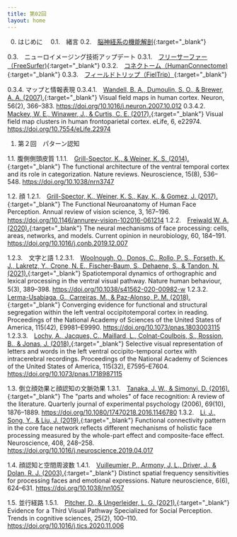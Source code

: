 ```yaml
---
title: 第02回
layout: home
---
```

0.    はじめに　
0.1.　緒言
0.2.　[脳神経系の機能解剖](https://www.youtube.com/watch?v=UK8rhGFJ-2c){:target="_blank"}

0.3.　ニューロイメージング技術アップデート
0.3.1.　[フリーサーファー（FreeSurfer)](https://surfer.nmr.mgh.harvard.edu/){:target="_blank"}
0.3.2.　[コネクトーム（HumanConnectome)](https://www.humanconnectome.org/){:target="_blank"}
0.3.3.　[フィールドトリップ（FielTrip）](https://www.fieldtriptoolbox.org/){:target="_blank"}

0.3.4.    マップと情報表現
0.3.4.1.　[Wandell, B. A., Dumoulin, S. O., & Brewer, A. A. (2007).](https://pubmed.ncbi.nlm.nih.gov/17964252/){:target="_blank"} Visual field maps in human cortex. Neuron, 56(2), 366–383. https://doi.org/10.1016/j.neuron.2007.10.012
0.3.4.2.　[Mackey, W. E., Winawer, J., & Curtis, C. E. (2017).](https://pubmed.ncbi.nlm.nih.gov/28628004/){:target="_blank"} Visual field map clusters in human frontoparietal cortex. eLife, 6, e22974. https://doi.org/10.7554/eLife.22974

1.    第２回　パターン認知　

1.1.    腹側側頭皮質
1.1.1.　[Grill-Spector, K., & Weiner, K. S. (2014).](https://pubmed.ncbi.nlm.nih.gov/24962370/){:target="_blank"} The functional architecture of the ventral temporal cortex and its role in categorization. Nature reviews. Neuroscience, 15(8), 536–548. https://doi.org/10.1038/nrn3747

1.2.    顔
1.2.1.　[Grill-Spector, K., Weiner, K. S., Kay, K., & Gomez, J. (2017).](https://pubmed.ncbi.nlm.nih.gov/28715955/){:target="_blank"} The Functional Neuroanatomy of Human Face Perception. Annual review of vision science, 3, 167–196. https://doi.org/10.1146/annurev-vision-102016-061214
1.2.2.　[Freiwald W. A. (2020).](https://pubmed.ncbi.nlm.nih.gov/31958622/){:target="_blank"} The neural mechanisms of face processing: cells, areas, networks, and models. Current opinion in neurobiology, 60, 184–191. https://doi.org/10.1016/j.conb.2019.12.007

1.2.3.　文字と語
1.2.3.1.　[Woolnough, O., Donos, C., Rollo, P. S., Forseth, K. J., Lakretz, Y., Crone, N. E., Fischer-Baum, S., Dehaene, S., & Tandon, N. (2021).](https://pubmed.ncbi.nlm.nih.gov/33257877/){:target="_blank"} Spatiotemporal dynamics of orthographic and lexical processing in the ventral visual pathway. Nature human behaviour, 5(3), 389–398. https://doi.org/10.1038/s41562-020-00982-w
1.2.3.2.　[Lerma-Usabiaga, G., Carreiras, M., & Paz-Alonso, P. M. (2018).](https://pubmed.ncbi.nlm.nih.gov/30224475/){:target="_blank"} Converging evidence for functional and structural segregation within the left ventral occipitotemporal cortex in reading. Proceedings of the National Academy of Sciences of the United States of America, 115(42), E9981–E9990. https://doi.org/10.1073/pnas.1803003115
1.2.3.3.　[Lochy, A., Jacques, C., Maillard, L., Colnat-Coulbois, S., Rossion, B., & Jonas, J. (2018).](https://pubmed.ncbi.nlm.nih.gov/30038000/){:target="_blank"} Selective visual representation of letters and words in the left ventral occipito-temporal cortex with intracerebral recordings. Proceedings of the National Academy of Sciences of the United States of America, 115(32), E7595–E7604. https://doi.org/10.1073/pnas.1718987115

1.3.    倒立顔効果と顔認知の文脈効果
1.3.1.　[Tanaka, J. W., & Simonyi, D. (2016).](https://pubmed.ncbi.nlm.nih.gov/26886495/){:target="_blank"} The "parts and wholes" of face recognition: A review of the literature. Quarterly journal of experimental psychology (2006), 69(10), 1876–1889. https://doi.org/10.1080/17470218.2016.1146780
1.3.2.　[Li, J., Song, Y., & Liu, J. (2019).](https://pubmed.ncbi.nlm.nih.gov/30999034/){:target="_blank"} Functional connectivity pattern in the core face network reflects different mechanisms of holistic face processing measured by the whole-part effect and composite-face effect. Neuroscience, 408, 248–258. https://doi.org/10.1016/j.neuroscience.2019.04.017

1.4.    顔認知と空間周波数
1.4.1.　[Vuilleumier, P., Armony, J. L., Driver, J., & Dolan, R. J. (2003).](https://pubmed.ncbi.nlm.nih.gov/12740580/){:target="_blank"} Distinct spatial frequency sensitivities for processing faces and emotional expressions. Nature neuroscience, 6(6), 624–631. https://doi.org/10.1038/nn1057

1.5.    並行経路
1.5.1.　[Pitcher, D., & Ungerleider, L. G. (2021).](https://pubmed.ncbi.nlm.nih.gov/33334693/){:target="_blank"} Evidence for a Third Visual Pathway Specialized for Social Perception. Trends in cognitive sciences, 25(2), 100–110. https://doi.org/10.1016/j.tics.2020.11.006
